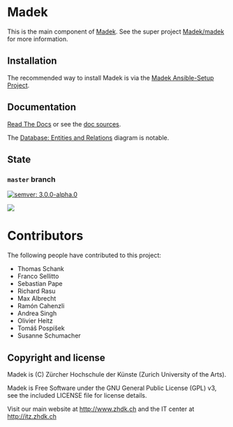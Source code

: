 # Madek
This is the main component of [Madek](https://github.com/madek). See the
super project [Madek/madek](https://github.com/Madek/madek) for more
information.


## Installation

The recommended way to install Madek is via the [Madek
Ansible-Setup Project](https://github.com/zhdk/madek-ansible-setup).


## Documentation

[Read The Docs](https://madek.readthedocs.org/)
or see the [doc sources](https://github.com/Madek/madek-documentation/tree/master/source).

The [Database: Entities and Relations][] diagram is notable.

[Database: Entities and Relations]: <https://madek.readthedocs.org/en/latest/architecture/database/entities_and_relations.svg>
[doc sources]: <https://github.com/Madek/madek-documentation/tree/master/source>

## State

### `master` branch


[![semver: 3.0.0-alpha.0](https://img.shields.io/badge/semver-3.0.0--alpha.0-orange.svg)](http://semver.org)

<a href="http://ci3.zhdk.ch/cider-ci/ui/public/Madek%20Webapp/master/Tests%20MRI-2.1,Tests%20JRuby-9000,Code%20Checks,Deploy%20to%20test/summary.html">
  <img src="http://ci3.zhdk.ch/cider-ci/ui/public/Madek%20Webapp/master/Tests%20MRI-2.1,Tests%20JRuby-9000,Code%20Checks,Code%20Checks,Deploy%20to%20test/summary.svg?respond_width_200&orientation=vertical">
  </img>
</a>




# Contributors

The following people have contributed to this project:

* Thomas Schank
* Franco Sellitto
* Sebastian Pape
* Richard Rasu
* Max Albrecht
* Ramón Cahenzli
* Andrea Singh
* Olivier Heitz
* Tomáš Pospíšek
* Susanne Schumacher


## Copyright and license

Madek is (C) Zürcher Hochschule der Künste (Zurich University of the Arts).

Madek is Free Software under the GNU General Public License (GPL) v3, see the included LICENSE file for license details.

Visit our main website at http://www.zhdk.ch and the IT center
at http://itz.zhdk.ch
